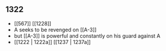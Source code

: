 ## 1322
- [[567]] [[1228]] 
- A seeks to be revenged on [[A-3]]
- but [[A-3]] is powerful and constantly on his guard against A
- [[1222 | 1222a]] [[1237 | 1237a]] 

